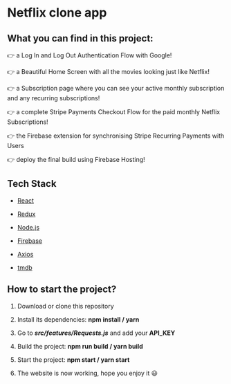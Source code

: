 # Netflix clone app

## What you can find in this project:

👉 a Log In and Log Out Authentication Flow with Google!

👉 a Beautiful Home Screen with all the movies looking just like Netflix!

👉 a Subscription page where you can see your active monthly subscription and any recurring subscriptions!

👉 a complete Stripe Payments Checkout Flow for the paid monthly Netflix Subscriptions!

👉 the Firebase extension for synchronising Stripe Recurring Payments with Users

👉 deploy the final build using Firebase Hosting!

## Tech Stack

- [React](https://github.com/facebook/react)

- [Redux](https://github.com/reduxjs/redux)

- [Node.js](https://github.com/nodejs)

- [Firebase](https://firebase.google.com/)

- [Axios](https://github.com/axios/axios)

- [tmdb](https://developers.themoviedb.org/3/getting-started/introduction)

## How to start the project?

1. Download or clone this repository

2. Install its dependencies: **npm install / yarn**

3. Go to **_src/features/Requests.js_** and add your **API_KEY**

4. Build the project: **npm run build / yarn build**

5. Start the project: **npm start / yarn start**

6. The website is now working, hope you enjoy it 😃
